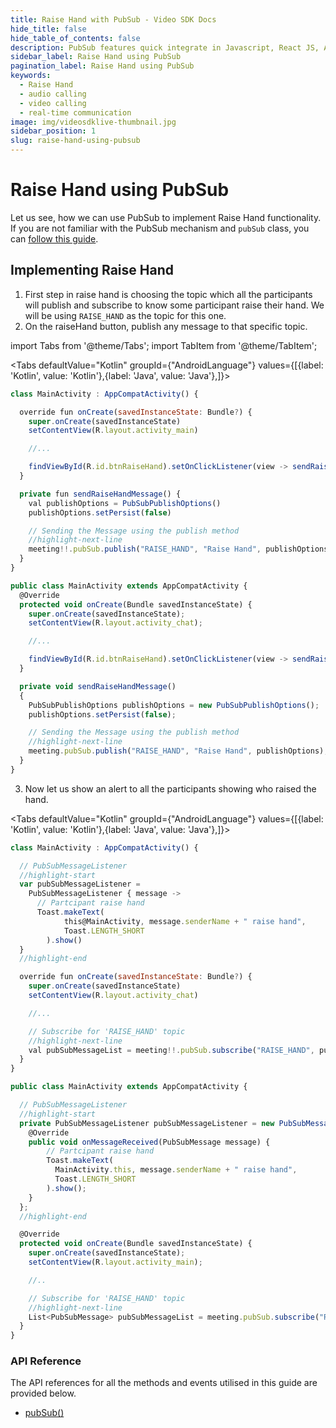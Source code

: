 ```yaml
---
title: Raise Hand with PubSub - Video SDK Docs
hide_title: false
hide_table_of_contents: false
description: PubSub features quick integrate in Javascript, React JS, Android, IOS, React Native, Flutter with Video SDK to add live video & audio conferencing to your applications.
sidebar_label: Raise Hand using PubSub
pagination_label: Raise Hand using PubSub
keywords:
  - Raise Hand
  - audio calling
  - video calling
  - real-time communication
image: img/videosdklive-thumbnail.jpg
sidebar_position: 1
slug: raise-hand-using-pubsub
---
```


# Raise Hand using PubSub

Let us see, how we can use PubSub to implement Raise Hand functionality. If you are not familiar with the PubSub mechanism and `pubSub` class, you can [follow this guide](./pubsub).

## Implementing Raise Hand

1. First step in raise hand is choosing the topic which all the participants will publish and subscribe to know some participant raise their hand. We will be using `RAISE_HAND` as the topic for this one.
2. On the raiseHand button, publish any message to that specific topic.

import Tabs from '@theme/Tabs';
import TabItem from '@theme/TabItem';

<Tabs
defaultValue="Kotlin"
groupId={"AndroidLanguage"}
values={[{label: 'Kotlin', value: 'Kotlin'},{label: 'Java', value: 'Java'},]}>

<TabItem value="Kotlin">

```js
class MainActivity : AppCompatActivity() {

  override fun onCreate(savedInstanceState: Bundle?) {
    super.onCreate(savedInstanceState)
    setContentView(R.layout.activity_main)

    //...

    findViewById(R.id.btnRaiseHand).setOnClickListener(view -> sendRaiseHandMessage());
  }

  private fun sendRaiseHandMessage() {
    val publishOptions = PubSubPublishOptions()
    publishOptions.setPersist(false)

    // Sending the Message using the publish method
    //highlight-next-line
    meeting!!.pubSub.publish("RAISE_HAND", "Raise Hand", publishOptions)
  }
}
```

</TabItem>

<TabItem value="Java">

```js
public class MainActivity extends AppCompatActivity {
  @Override
  protected void onCreate(Bundle savedInstanceState) {
    super.onCreate(savedInstanceState);
    setContentView(R.layout.activity_chat);

    //...

    findViewById(R.id.btnRaiseHand).setOnClickListener(view -> sendRaiseHandMessage());
  }

  private void sendRaiseHandMessage()
  {
    PubSubPublishOptions publishOptions = new PubSubPublishOptions();
    publishOptions.setPersist(false);

    // Sending the Message using the publish method
    //highlight-next-line
    meeting.pubSub.publish("RAISE_HAND", "Raise Hand", publishOptions);
  }
}
```

</TabItem>

</Tabs>

3. Now let us show an alert to all the participants showing who raised the hand.

<Tabs
defaultValue="Kotlin"
groupId={"AndroidLanguage"}
values={[{label: 'Kotlin', value: 'Kotlin'},{label: 'Java', value: 'Java'},]}>

<TabItem value="Kotlin">

```js
class MainActivity : AppCompatActivity() {

  // PubSubMessageListener
  //highlight-start
  var pubSubMessageListener =
    PubSubMessageListener { message ->
      // Partcipant raise hand
      Toast.makeText(
            this@MainActivity, message.senderName + " raise hand",
            Toast.LENGTH_SHORT
        ).show()
  }
  //highlight-end

  override fun onCreate(savedInstanceState: Bundle?) {
    super.onCreate(savedInstanceState)
    setContentView(R.layout.activity_chat)

    //...

    // Subscribe for 'RAISE_HAND' topic
    //highlight-next-line
    val pubSubMessageList = meeting!!.pubSub.subscribe("RAISE_HAND", pubSubMessageListener)
  }
}
```

</TabItem>

<TabItem value="Java">

```js
public class MainActivity extends AppCompatActivity {

  // PubSubMessageListener
  //highlight-start
  private PubSubMessageListener pubSubMessageListener = new PubSubMessageListener() {
    @Override
    public void onMessageReceived(PubSubMessage message) {
        // Partcipant raise hand
        Toast.makeText(
          MainActivity.this, message.senderName + " raise hand",
          Toast.LENGTH_SHORT
        ).show();
    }
  };
  //highlight-end

  @Override
  protected void onCreate(Bundle savedInstanceState) {
    super.onCreate(savedInstanceState);
    setContentView(R.layout.activity_main);

    //..

    // Subscribe for 'RAISE_HAND' topic
    //highlight-next-line
    List<PubSubMessage> pubSubMessageList = meeting.pubSub.subscribe("RAISE_HAND", pubSubMessageListener);
  }
}
```

</TabItem>

</Tabs>

### API Reference

The API references for all the methods and events utilised in this guide are provided below.

- [pubSub()](/android/api/sdk-reference/pubsub-class/introduction)
